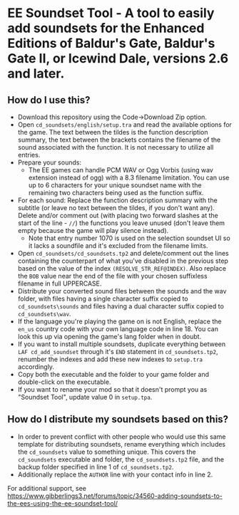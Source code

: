 # EE Soundset Tool - A tool to easily add soundsets for the Enhanced Editions of Baldur's Gate, Baldur's Gate II, or Icewind Dale, versions 2.6 and later.

## How do I use this?

- Download this repository using the Code->Download Zip option.
- Open `cd_soundsets/english/setup.tra` and read the available options for the game. The text between the tildes is the function description summary, the text between the brackets contains the filename of the sound associated with the function. It is not necessary to utilize all entries.
- Prepare your sounds:
  - The EE games can handle PCM WAV or Ogg Vorbis (using wav extension instead of ogg) with a 8.3 filename limitation. You can use up to 6 characters for your unique soundset name with the remaining two characters being used as the function suffix.
- For each sound: Replace the function description summary with the subtitle (or leave no text between the tildes, if you don't want any). Delete and/or comment out (with placing two forward slashes at the start of the line - `//`) the functions you leave unused (don't leave them empty because the game will play silence instead).
  - Note that entry number 1070 is used on the selection soundset UI so it lacks a soundfile and it's excluded from the filename limits.
- Open `cd_soundsets/cd_soundsets.tp2` and delete/comment out the lines containing the counterpart of what you've disabled in the previous step based on the value of the index `(RESOLVE_STR_REF@INDEX)`. Also replace the `BOB` value near the end of the file with your chosen suffixless filename in full UPPERCASE.
- Distribute your converted sound files between the sounds and the wav folder, with files having a single character suffix copied to `cd_soundsets\sounds` and files having a dual character suffix copied to `cd_soundsets\wav`.
- If the language you're playing the game on is not English, replace the `en_us` country code with your own language code in line 18. You can look this up via opening the game's lang folder when in doubt.
- If you want to install multiple soundsets, duplicate everything between `LAF cd_add_soundset` through it's `END` statement in `cd_soundsets.tp2`, renumber the indexes and add these new indexes to `setup.tra` accordingly.
- Copy both the executable and the folder to your game folder and double-click on the executable.
- If you want to rename your mod so that it doesn't prompt you as "Soundset Tool", update value 0 in `setup.tpa`.

## How do I distribute my soundsets based on this?

- In order to prevent conflict with other people who would use this same template for distributing soundsets, rename everything which includes the `cd_soundsets` value to something unique. This covers the `cd_soundsets` executable and folder, the `cd_soundsets.tp2` file, and the backup folder specified in line 1 of `cd_soundsets.tp2`.
- Additionally replace the `AUTHOR` line with your contact info in line 2.

For additional support, see https://www.gibberlings3.net/forums/topic/34560-adding-soundsets-to-the-ees-using-the-ee-soundset-tool/
